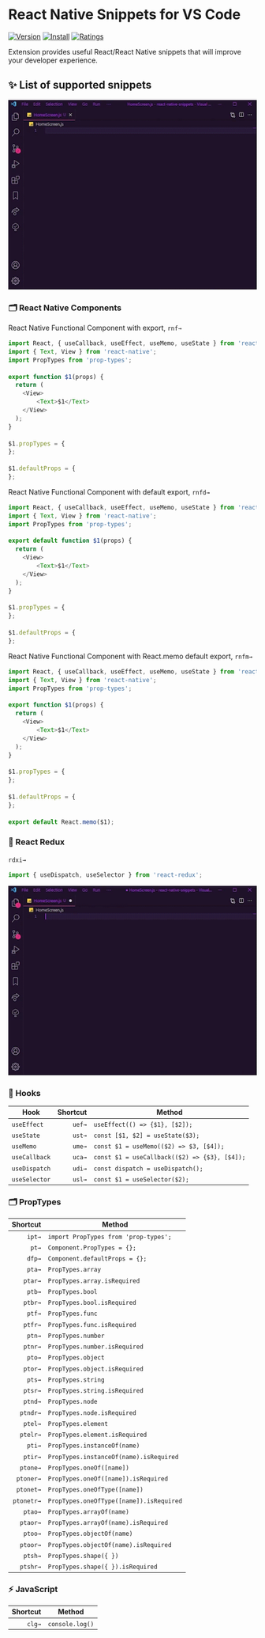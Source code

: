 # React Native Snippets for VS Code

[![Version](https://vsmarketplacebadge.apphb.com/version-short/menelaia.react-native-dev-snippets.svg)](https://marketplace.visualstudio.com/items?itemName=Menelaia.react-native-dev-snippets)
[![Install](https://vsmarketplacebadge.apphb.com/installs-short/menelaia.react-native-dev-snippets.svg)](https://marketplace.visualstudio.com/items?itemName=Menelaia.react-native-dev-snippets)
[![Ratings](https://vsmarketplacebadge.apphb.com/rating-star/menelaia.react-native-dev-snippets.svg)](https://marketplace.visualstudio.com/items?itemName=Menelaia.react-native-dev-snippets)


Extension provides useful React/React Native snippets that will improve your developer experience.


## ✨ List of supported snippets

![rnf→](/images/examples/rnf.gif)

### 🗂️ React Native Components

React Native Functional Component with export, `rnf→`
```javascript
import React, { useCallback, useEffect, useMemo, useState } from 'react';
import { Text, View } from 'react-native';
import PropTypes from 'prop-types';

export function $1(props) {
  return (
    <View>
        <Text>$1</Text>
    </View>
  );
}

$1.propTypes = {
};

$1.defaultProps = {
};
```

React Native Functional Component with default export, `rnfd→`
```javascript
import React, { useCallback, useEffect, useMemo, useState } from 'react';
import { Text, View } from 'react-native';
import PropTypes from 'prop-types';

export default function $1(props) {
  return (
    <View>
        <Text>$1</Text>
    </View>
  );
}

$1.propTypes = {
};

$1.defaultProps = {
};
```

React Native Functional Component with React.memo default export, `rnfm→`
```javascript
import React, { useCallback, useEffect, useMemo, useState } from 'react';
import { Text, View } from 'react-native';
import PropTypes from 'prop-types';

export function $1(props) {
  return (
    <View>
        <Text>$1</Text>
    </View>
  );
}

$1.propTypes = {
};

$1.defaultProps = {
};

export default React.memo($1);
```

### 📔 React Redux

`rdxi→`
```javascript
import { useDispatch, useSelector } from 'react-redux';
```

![rnf→](/images/examples/uef.gif)

### 📄 Hooks

|Hook|Shortcut|Method|
|------------|-------:|-------|
|`useEffect`|`uef→`|`useEffect(() => {$1}, [$2]);`|
|`useState`|`ust→`|`const [$1, $2] = useState($3);`|
|`useMemo`|`ume→`|`const $1 = useMemo(($2) => $3, [$4]);`|
|`useCallback`|`uca→`|`const $1 = useCallback(($2) => {$3}, [$4]);`|
|`useDispatch`|`udi→`|`const dispatch = useDispatch();`|
|`useSelector`|`usl→`|`const $1 = useSelector($2);`|

### 🗂️ PropTypes

|Shortcut|Method|
|-------:|-------|
|`ipt→`|`import PropTypes from 'prop-types';`|
|`pt→`|`Component.PropTypes = {};`|
|`dfp→`|`Component.defaultProps = {};`|
|`pta→`|`PropTypes.array`|
|`ptar→`|`PropTypes.array.isRequired`|
|`ptb→`|`PropTypes.bool`|
|`ptbr→`|`PropTypes.bool.isRequired`|
|`ptf→`|`PropTypes.func`|
|`ptfr→`|`PropTypes.func.isRequired`|
|`ptn→`|`PropTypes.number`|
|`ptnr→`|`PropTypes.number.isRequired`|
|`pto→`|`PropTypes.object`|
|`ptor→`|`PropTypes.object.isRequired`|
|`pts→`|`PropTypes.string`|
|`ptsr→`|`PropTypes.string.isRequired`|
|`ptnd→`|`PropTypes.node`|
|`ptndr→`|`PropTypes.node.isRequired`|
|`ptel→`|`PropTypes.element`|
|`ptelr→`|`PropTypes.element.isRequired`|
|`pti→`|`PropTypes.instanceOf(name)`|
|`ptir→`|`PropTypes.instanceOf(name).isRequired`|
|`ptone→`|`PropTypes.oneOf([name])`|
|`ptoner→`|`PropTypes.oneOf([name]).isRequired`|
|`ptonet→`|`PropTypes.oneOfType([name])`|
|`ptonetr→`|`PropTypes.oneOfType([name]).isRequired`|
|`ptao→`|`PropTypes.arrayOf(name)`|
|`ptaor→`|`PropTypes.arrayOf(name).isRequired`|
|`ptoo→`|`PropTypes.objectOf(name)`|
|`ptoor→`|`PropTypes.objectOf(name).isRequired`|
|`ptsh→`|`PropTypes.shape({ })`|
|`ptshr→`|`PropTypes.shape({ }).isRequired`|

### ⚡ JavaScript

|Shortcut|Method|
|-------:|-------|
|`clg→`|`console.log()`|
